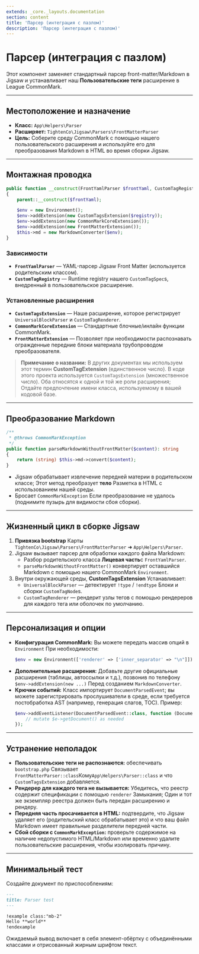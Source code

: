 ```yaml
---
extends: _core._layouts.documentation
section: content
title: 'Парсер (интеграция с пазлом)'
description: 'Парсер (интеграция с пазлом)'
---
```


# Парсер (интеграция с пазлом)

Этот компонент заменяет стандартный парсер front-matter/Markdown в Jigsaw и устанавливает наш **Пользовательские теги** расширение в League CommonMark.

---

## Местоположение и назначение
- **Класс:** `App\Helpers\Parser`
- **Расширяет:** `TightenCo\Jigsaw\Parsers\FrontMatterParser`
- **Цель:** Соберите среду CommonMark с помощью нашего пользовательского расширения и используйте его для преобразования Markdown в HTML во время сборки Jigsaw.

---

## Монтажная проводка
```php
public function __construct(FrontYamlParser $frontYaml, CustomTagRegistry $registry)
{
    parent::__construct($frontYaml);

    $env = new Environment();
    $env->addExtension(new CustomTagsExtension($registry));
    $env->addExtension(new CommonMarkCoreExtension());
    $env->addExtension(new FrontMatterExtension());
    $this->md = new MarkdownConverter($env);
}
```

### Зависимости
- **`FrontYamlParser`** — YAML-парсер Jigsaw Front Matter (используется родительским классом).
- **`CustomTagRegistry`** — Runtime registry нашего `CustomTagSpec`s, внедренный в пользовательское расширение.

### Установленные расширения
- **`CustomTagsExtension`** — Наше расширение, которое регистрирует `UniversalBlockParser` и `CustomTagRenderer`.
- **`CommonMarkCoreExtension`** — Стандартные блочные/инлайн функции CommonMark.
- **`FrontMatterExtension`** — Позволяет при необходимости распознавать огражденные передние блоки материала трубопроводом преобразователя.

> **Примечание о названии:** В других документах мы используем этот термин **CustomTagExtension** (единственное число). В коде этого проекта используется `CustomTagsExtension` (множественное число). Оба относятся к одной и той же роли расширения; Отдайте предпочтение имени класса, используемому в вашей кодовой базе.

---

## Преобразование Markdown
```php
/**
 * @throws CommonMarkException
 */
public function parseMarkdownWithoutFrontMatter($content): string
{
    return (string) $this->md->convert($content);
}
```
- Jigsaw обрабатывает извлечение передней материи в родительском классе; Этот метод преобразует **тело** Разметка в HTML с использованием нашей среды.
- Бросает `CommonMarkException` Если преобразование не удалось (поднимите пузырь для видимости сбоя сборки).

---

## Жизненный цикл в сборке Jigsaw
1. **Привязка bootstrap** Карты `TightenCo\Jigsaw\Parsers\FrontMatterParser` ➜ `App\Helpers\Parser`.
2. Jigsaw вызывает парсер для обработки каждого файла Markdown:
    - Разбор родительского класса **Лицевая часть**с `FrontYamlParser`.
    - `parseMarkdownWithoutFrontMatter()` конвертирует оставшийся Markdown с помощью нашего CommonMark `Environment`.
3. Внутри окружающей среды, **CustomTagsExtension** Устанавливает:
    - `UniversalBlockParser` — детектирует `!type` / `!endtype` Блоки и сборки `CustomTagNode`s.
    - `CustomTagRenderer` — рендерит узлы тегов с помощью рендереров для каждого тега или оболочек по умолчанию.

---

## Персонализация и опции
- **Конфигурация CommonMark:** Вы можете передать массив опций в `Environment` При необходимости:
  ```php
  $env = new Environment(['renderer' => ['inner_separator' => "\n"]]);
  ```
- **Дополнительные расширения:** Добавьте другие официальные расширения (таблицы, автоссылки и т.д.), позвонив по телефону `$env->addExtension(new ...)` Перед созданием `MarkdownConverter`.
- **Крючки событий:** Класс импортирует `DocumentParsedEvent`; вы можете зарегистрировать прослушиватели в среде, если требуется постобработка AST (например, генерация слагов, TOC). Пример:
  ```php
  $env->addEventListener(DocumentParsedEvent::class, function (DocumentParsedEvent $e) {
      // mutate $e->getDocument() as needed
  });
  ```

---

## Устранение неполадок
- **Пользовательские теги не распознаются:** обеспечивать `bootstrap.php` Связывает `FrontMatterParser::class`Кому`App\Helpers\Parser::class` и что `CustomTagsExtension` добавляется.
- **Рендерер для каждого тега не вызывается:** Убедитесь, что реестр содержит спецификации с помощью `renderer` Замыкания; Один и тот же экземпляр реестра должен быть передан расширению и рендеру.
- **Передняя часть просачивается в HTML:** подтвердите, что Jigsaw удаляет его (родительский класс обрабатывает это) и что ваш файл Markdown имеет правильные разделители передней части.
- **Сбой сборки с `CommonMarkException`:** проверьте содержимое на наличие недопустимого HTML/Markdown или временно удалите пользовательские расширения, чтобы изолировать причину.

---

## Минимальный тест
Создайте документ по приспособлениям:
```md
---
title: Parser test
---

!example class:"mb-2"
Hello **world**
!endexample
```
Ожидаемый вывод включает в себя элемент-обёртку с объединёнными классами и отрисованный жирным шрифтом текст.
